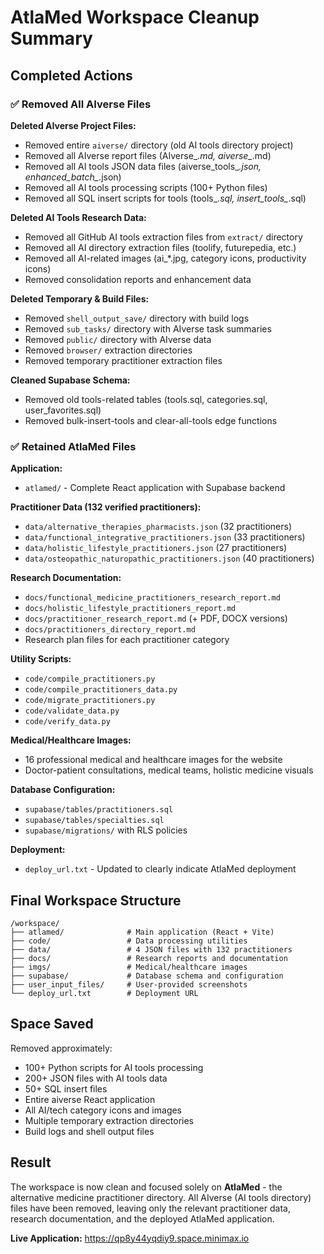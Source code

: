 # AtlaMed Workspace Cleanup Summary

## Completed Actions

### ✅ Removed All AIverse Files

**Deleted AIverse Project Files:**
- Removed entire `aiverse/` directory (old AI tools directory project)
- Removed all AIverse report files (AIverse_*.md, aiverse_*.md)
- Removed all AI tools JSON data files (aiverse_tools_*.json, enhanced_batch_*.json)
- Removed all AI tools processing scripts (100+ Python files)
- Removed all SQL insert scripts for tools (tools_*.sql, insert_tools_*.sql)

**Deleted AI Tools Research Data:**
- Removed all GitHub AI tools extraction files from `extract/` directory
- Removed all AI directory extraction files (toolify, futurepedia, etc.)
- Removed all AI-related images (ai_*.jpg, category icons, productivity icons)
- Removed consolidation reports and enhancement data

**Deleted Temporary & Build Files:**
- Removed `shell_output_save/` directory with build logs
- Removed `sub_tasks/` directory with AIverse task summaries  
- Removed `public/` directory with AIverse data
- Removed `browser/` extraction directories
- Removed temporary practitioner extraction files

**Cleaned Supabase Schema:**
- Removed old tools-related tables (tools.sql, categories.sql, user_favorites.sql)
- Removed bulk-insert-tools and clear-all-tools edge functions

### ✅ Retained AtlaMed Files

**Application:**
- `atlamed/` - Complete React application with Supabase backend

**Practitioner Data (132 verified practitioners):**
- `data/alternative_therapies_pharmacists.json` (32 practitioners)
- `data/functional_integrative_practitioners.json` (33 practitioners)
- `data/holistic_lifestyle_practitioners.json` (27 practitioners)
- `data/osteopathic_naturopathic_practitioners.json` (40 practitioners)

**Research Documentation:**
- `docs/functional_medicine_practitioners_research_report.md`
- `docs/holistic_lifestyle_practitioners_report.md`
- `docs/practitioner_research_report.md` (+ PDF, DOCX versions)
- `docs/practitioners_directory_report.md`
- Research plan files for each practitioner category

**Utility Scripts:**
- `code/compile_practitioners.py`
- `code/compile_practitioners_data.py`
- `code/migrate_practitioners.py`
- `code/validate_data.py`
- `code/verify_data.py`

**Medical/Healthcare Images:**
- 16 professional medical and healthcare images for the website
- Doctor-patient consultations, medical teams, holistic medicine visuals

**Database Configuration:**
- `supabase/tables/practitioners.sql`
- `supabase/tables/specialties.sql`
- `supabase/migrations/` with RLS policies

**Deployment:**
- `deploy_url.txt` - Updated to clearly indicate AtlaMed deployment

## Final Workspace Structure

```
/workspace/
├── atlamed/              # Main application (React + Vite)
├── code/                 # Data processing utilities
├── data/                 # 4 JSON files with 132 practitioners
├── docs/                 # Research reports and documentation
├── imgs/                 # Medical/healthcare images
├── supabase/             # Database schema and configuration
├── user_input_files/     # User-provided screenshots
└── deploy_url.txt        # Deployment URL

```

## Space Saved

Removed approximately:
- 100+ Python scripts for AI tools processing
- 200+ JSON files with AI tools data
- 50+ SQL insert files
- Entire aiverse React application
- All AI/tech category icons and images
- Multiple temporary extraction directories
- Build logs and shell output files

## Result

The workspace is now clean and focused solely on **AtlaMed** - the alternative medicine practitioner directory. All AIverse (AI tools directory) files have been removed, leaving only the relevant practitioner data, research documentation, and the deployed AtlaMed application.

**Live Application:** https://qp8y44yqdiy9.space.minimax.io

